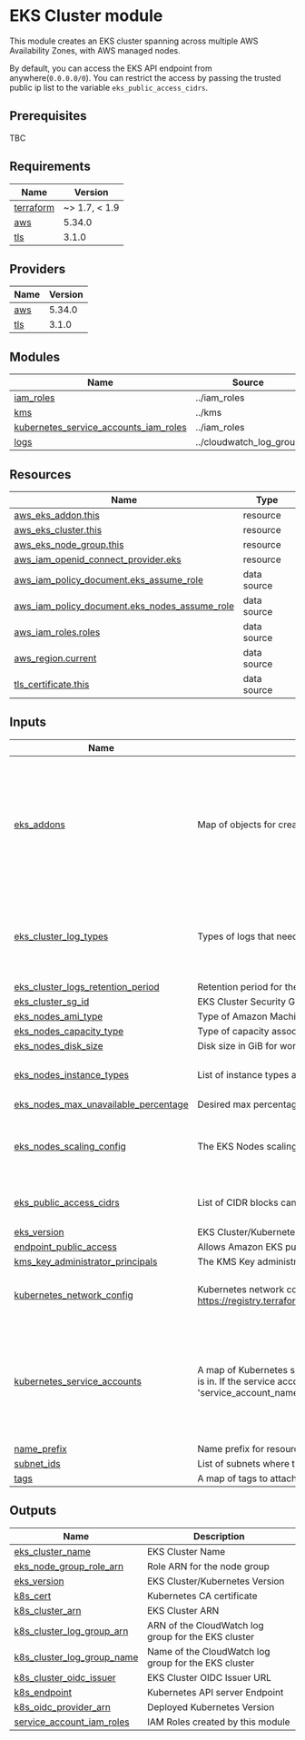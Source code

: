 # EKS Cluster module

This module creates an EKS cluster spanning across multiple AWS Availability Zones, with AWS managed nodes.

By default, you can access the EKS API endpoint from anywhere(`0.0.0.0/0`).
You can restrict the access by passing the trusted public ip list to the variable `eks_public_access_cidrs`.

## Prerequisites

TBC

<!-- BEGINNING OF PRE-COMMIT-TERRAFORM DOCS HOOK -->
## Requirements

| Name | Version |
|------|---------|
| <a name="requirement_terraform"></a> [terraform](#requirement\_terraform) | ~> 1.7, < 1.9 |
| <a name="requirement_aws"></a> [aws](#requirement\_aws) | 5.34.0 |
| <a name="requirement_tls"></a> [tls](#requirement\_tls) | 3.1.0 |

## Providers

| Name | Version |
|------|---------|
| <a name="provider_aws"></a> [aws](#provider\_aws) | 5.34.0 |
| <a name="provider_tls"></a> [tls](#provider\_tls) | 3.1.0 |

## Modules

| Name | Source | Version |
|------|--------|---------|
| <a name="module_iam_roles"></a> [iam\_roles](#module\_iam\_roles) | ../iam_roles | n/a |
| <a name="module_kms"></a> [kms](#module\_kms) | ../kms | n/a |
| <a name="module_kubernetes_service_accounts_iam_roles"></a> [kubernetes\_service\_accounts\_iam\_roles](#module\_kubernetes\_service\_accounts\_iam\_roles) | ../iam_roles | n/a |
| <a name="module_logs"></a> [logs](#module\_logs) | ../cloudwatch_log_group | n/a |

## Resources

| Name | Type |
|------|------|
| [aws_eks_addon.this](https://registry.terraform.io/providers/hashicorp/aws/5.34.0/docs/resources/eks_addon) | resource |
| [aws_eks_cluster.this](https://registry.terraform.io/providers/hashicorp/aws/5.34.0/docs/resources/eks_cluster) | resource |
| [aws_eks_node_group.this](https://registry.terraform.io/providers/hashicorp/aws/5.34.0/docs/resources/eks_node_group) | resource |
| [aws_iam_openid_connect_provider.eks](https://registry.terraform.io/providers/hashicorp/aws/5.34.0/docs/resources/iam_openid_connect_provider) | resource |
| [aws_iam_policy_document.eks_assume_role](https://registry.terraform.io/providers/hashicorp/aws/5.34.0/docs/data-sources/iam_policy_document) | data source |
| [aws_iam_policy_document.eks_nodes_assume_role](https://registry.terraform.io/providers/hashicorp/aws/5.34.0/docs/data-sources/iam_policy_document) | data source |
| [aws_iam_roles.roles](https://registry.terraform.io/providers/hashicorp/aws/5.34.0/docs/data-sources/iam_roles) | data source |
| [aws_region.current](https://registry.terraform.io/providers/hashicorp/aws/5.34.0/docs/data-sources/region) | data source |
| [tls_certificate.this](https://registry.terraform.io/providers/hashicorp/tls/3.1.0/docs/data-sources/certificate) | data source |

## Inputs

| Name | Description | Type | Default | Required |
|------|-------------|------|---------|:--------:|
| <a name="input_eks_addons"></a> [eks\_addons](#input\_eks\_addons) | Map of objects for creation of efs access points | <pre>map(object({<br>    addon_version            = string<br>    service_account_role_arn = optional(string)<br>  }))</pre> | <pre>{<br>  "coredns": {<br>    "addon_version": "v1.8.4-eksbuild.1"<br>  },<br>  "kube-proxy": {<br>    "addon_version": "v1.21.2-eksbuild.2"<br>  },<br>  "vpc-cni": {<br>    "addon_version": "v1.10.2-eksbuild.1"<br>  }<br>}</pre> | no |
| <a name="input_eks_cluster_log_types"></a> [eks\_cluster\_log\_types](#input\_eks\_cluster\_log\_types) | Types of logs that needs to exported to Cloudwatch LogGroup | `list(string)` | <pre>[<br>  "api",<br>  "audit",<br>  "authenticator",<br>  "controllerManager",<br>  "scheduler"<br>]</pre> | no |
| <a name="input_eks_cluster_logs_retention_period"></a> [eks\_cluster\_logs\_retention\_period](#input\_eks\_cluster\_logs\_retention\_period) | Retention period for the EKS Cluster CloudWatch LogGroup | `number` | `1` | no |
| <a name="input_eks_cluster_sg_id"></a> [eks\_cluster\_sg\_id](#input\_eks\_cluster\_sg\_id) | EKS Cluster Security Group ID | `string` | n/a | yes |
| <a name="input_eks_nodes_ami_type"></a> [eks\_nodes\_ami\_type](#input\_eks\_nodes\_ami\_type) | Type of Amazon Machine Image (AMI) associated with the EKS Node Group. | `string` | `"AL2_x86_64"` | no |
| <a name="input_eks_nodes_capacity_type"></a> [eks\_nodes\_capacity\_type](#input\_eks\_nodes\_capacity\_type) | Type of capacity associated with the EKS Node Group. | `string` | `"SPOT"` | no |
| <a name="input_eks_nodes_disk_size"></a> [eks\_nodes\_disk\_size](#input\_eks\_nodes\_disk\_size) | Disk size in GiB for worker nodes. | `number` | `100` | no |
| <a name="input_eks_nodes_instance_types"></a> [eks\_nodes\_instance\_types](#input\_eks\_nodes\_instance\_types) | List of instance types associated with the EKS Node Group. | `list(string)` | <pre>[<br>  "t3.medium"<br>]</pre> | no |
| <a name="input_eks_nodes_max_unavailable_percentage"></a> [eks\_nodes\_max\_unavailable\_percentage](#input\_eks\_nodes\_max\_unavailable\_percentage) | Desired max percentage of unavailable worker nodes during node group update. | `number` | `30` | no |
| <a name="input_eks_nodes_scaling_config"></a> [eks\_nodes\_scaling\_config](#input\_eks\_nodes\_scaling\_config) | The EKS Nodes scaling configuration for managed nodes. | <pre>object({<br>    desired_size = number<br>    max_size     = number<br>    min_size     = number<br>  })</pre> | <pre>{<br>  "desired_size": 2,<br>  "max_size": 3,<br>  "min_size": 1<br>}</pre> | no |
| <a name="input_eks_public_access_cidrs"></a> [eks\_public\_access\_cidrs](#input\_eks\_public\_access\_cidrs) | List of CIDR blocks can access the Amazon EKS public API server endpoint | `list(string)` | <pre>[<br>  "0.0.0.0/0"<br>]</pre> | no |
| <a name="input_eks_version"></a> [eks\_version](#input\_eks\_version) | EKS Cluster/Kubernetes Version | `string` | `"1.23"` | no |
| <a name="input_endpoint_public_access"></a> [endpoint\_public\_access](#input\_endpoint\_public\_access) | Allows Amazon EKS public API server endpoint | `bool` | `true` | no |
| <a name="input_kms_key_administrator_principals"></a> [kms\_key\_administrator\_principals](#input\_kms\_key\_administrator\_principals) | The KMS Key administrator principals. This should always be set unless testing. | `list(string)` | `[]` | no |
| <a name="input_kubernetes_network_config"></a> [kubernetes\_network\_config](#input\_kubernetes\_network\_config) | Kubernetes network config https://registry.terraform.io/providers/hashicorp%20%20/aws/3.75.0/docs/resources/eks_cluster#kubernetes_network_config | <pre>object({<br>    service_ipv4_cidr = optional(string)<br>  })</pre> | <pre>{<br>  "service_ipv4_cidr": "172.16.0.0/12"<br>}</pre> | no |
| <a name="input_kubernetes_service_accounts"></a> [kubernetes\_service\_accounts](#input\_kubernetes\_service\_accounts) | A map of Kubernetes service accounts to policies. The namespace represents the Kubernetes namespace the service account is in. If the service account requires wildcards, you can set 'condition' to 'StringLike' and set the IAM  role name with 'service\_account\_name' | <pre>map(object({<br>    namespace = string<br>    policies  = map(string)<br>    policies_arn = optional(map(object({<br>      policy_arn = string<br>    })))<br>    condition            = optional(string, "StringEquals")<br>    service_account_name = optional(string)<br>  }))</pre> | `{}` | no |
| <a name="input_name_prefix"></a> [name\_prefix](#input\_name\_prefix) | Name prefix for resources created by this module | `string` | n/a | yes |
| <a name="input_subnet_ids"></a> [subnet\_ids](#input\_subnet\_ids) | List of subnets where the EKS Cluster will be hosted | `list(string)` | n/a | yes |
| <a name="input_tags"></a> [tags](#input\_tags) | A map of tags to attach to all resources in this module, do not use if using default\_tags. | `map(string)` | `{}` | no |

## Outputs

| Name | Description |
|------|-------------|
| <a name="output_eks_cluster_name"></a> [eks\_cluster\_name](#output\_eks\_cluster\_name) | EKS Cluster Name |
| <a name="output_eks_node_group_role_arn"></a> [eks\_node\_group\_role\_arn](#output\_eks\_node\_group\_role\_arn) | Role ARN for the node group |
| <a name="output_eks_version"></a> [eks\_version](#output\_eks\_version) | EKS Cluster/Kubernetes Version |
| <a name="output_k8s_cert"></a> [k8s\_cert](#output\_k8s\_cert) | Kubernetes CA certificate |
| <a name="output_k8s_cluster_arn"></a> [k8s\_cluster\_arn](#output\_k8s\_cluster\_arn) | EKS Cluster ARN |
| <a name="output_k8s_cluster_log_group_arn"></a> [k8s\_cluster\_log\_group\_arn](#output\_k8s\_cluster\_log\_group\_arn) | ARN of the CloudWatch log group for the EKS cluster |
| <a name="output_k8s_cluster_log_group_name"></a> [k8s\_cluster\_log\_group\_name](#output\_k8s\_cluster\_log\_group\_name) | Name of the CloudWatch log group for the EKS cluster |
| <a name="output_k8s_cluster_oidc_issuer"></a> [k8s\_cluster\_oidc\_issuer](#output\_k8s\_cluster\_oidc\_issuer) | EKS Cluster OIDC Issuer URL |
| <a name="output_k8s_endpoint"></a> [k8s\_endpoint](#output\_k8s\_endpoint) | Kubernetes API server Endpoint |
| <a name="output_k8s_oidc_provider_arn"></a> [k8s\_oidc\_provider\_arn](#output\_k8s\_oidc\_provider\_arn) | Deployed Kubernetes Version |
| <a name="output_service_account_iam_roles"></a> [service\_account\_iam\_roles](#output\_service\_account\_iam\_roles) | IAM Roles created by this module |
<!-- END OF PRE-COMMIT-TERRAFORM DOCS HOOK -->

